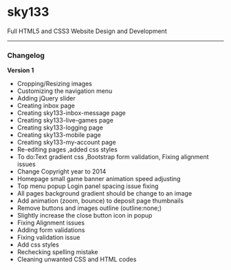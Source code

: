 sky133
======

Full HTML5 and CSS3 Website Design and Development

----

### Changelog

**Version 1**

* Cropping/Resizing images
* Customizing the navigation menu
* Adding jQuery slider
* Creating inbox page
* Creating sky133-inbox-message page
* Creating sky133-live-games page
* Creating sky133-logging page
* Creating sky133-mobile page
* Creating sky133-my-account page
* Re-editing pages ,added css styles
* To do:Text gradient css ,Bootstrap form validation, Fixing alignment issues
* Change Copyright year to 2014
* Homepage small game banner animation speed adjusting
* Top menu popup Login panel spacing issue fixing
* All pages background gradient should be change to an image
* Add animation (zoom, bounce) to deposit page thumbnails
* Remove buttons and images outline (outline:none;)
* Slightly increase the close button icon in popup
* Fixing Alignment issues
* Adding form validations
* Fixing validation issue
* Add css styles
* Rechecking spelling mistake
* Cleaning unwanted CSS and HTML codes
